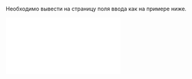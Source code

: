 Необходимо вывести на страницу поля ввода как на примере ниже.

![iframe](/examples/html-inputs.html)
